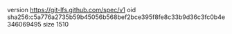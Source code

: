 version https://git-lfs.github.com/spec/v1
oid sha256:c5a776a2735b59b45056b568bef2bce395f8fe8c33b9d36c3fc0b4e346069495
size 1510
